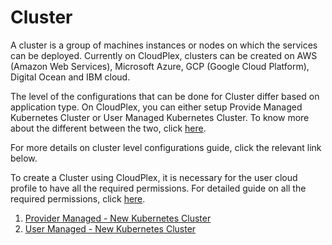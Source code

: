 # Cluster

A cluster is a group of machines instances or nodes on which the services can be deployed. Currently on CloudPlex, clusters can be created on AWS (Amazon Web Services), Microsoft Azure, GCP (Google Cloud Platform), Digital Ocean and IBM cloud.

The level of the configurations that can be done for Cluster differ based on application type. On CloudPlex, you can either setup Provide Managed Kubernetes Cluster or User Managed Kubernetes Cluster. To know more about the different between the two, click [here](/pages/user-guide/components/application/application). 

For more details on cluster level configurations guide, click the relevant link below. 

To create a Cluster using CloudPlex, it is necessary for the user cloud profile to have all the required permissions. For detailed guide on all the required permissions, click [here](/pages/user-guide/components/cloud-authorization-level/cloud-authorization-level).

1. [Provider Managed - New Kubernetes Cluster](/pages/user-guide/components/cluster/pm-new-cluster/pm-new-cluster)
2. [User Managed - New Kubernetes Cluster](/pages/user-guide/components/cluster/um-new-cluster/um-new-cluster)